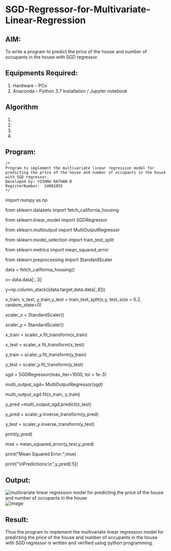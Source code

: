 # SGD-Regressor-for-Multivariate-Linear-Regression

## AIM:
To write a program to predict the price of the house and number of occupants in the house with SGD regressor.

## Equipments Required:
1. Hardware – PCs
2. Anaconda – Python 3.7 Installation / Jupyter notebook

## Algorithm
1. 
2. 
3. 
4. 

## Program:
```
/*
Program to implement the multivariate linear regression model for predicting the price of the house and number of occupants in the house with SGD regressor.
Developed by: VISHNU RATHAN B
RegisterNumber:  24001855
*/
```
 import numpy as np
 
 from sklearn.datasets import fetch_california_housing
 
 from sklearn.linear_model import SGDRegressor

 from sklearn.multioutput import MultiOutputRegressor

 from sklearn.model_selection import train_test_split
 
 from sklearn.metrics import mean_squared_error
 
 from sklearn.preprocessing import StandardScaler
 
 data = fetch_california_housing()
 
 x= data.data[:,:3]
 
 y=np.column_stack((data.target,data.data[:,6]))
 
 x_train, x_test, y_train,y_test = train_test_split(x,y, test_size = 0.2, random_state=0)
 
 scaler_x = StandardScaler()
 
 scaler_y = StandardScaler()
 
 x_train = scaler_x.fit_transform(x_train)
 
 x_test = scaler_x.fit_transform(x_test)
 
 y_train = scaler_y.fit_transform(y_train)
 
 y_test = scaler_y.fit_transform(y_test)
 
 sgd = SGDRegressor(max_iter=1000, tol = 1e-3)
 
 multi_output_sgd= MultiOutputRegressor(sgd)
 
 multi_output_sgd.fit(x_train, y_train)
 
 y_pred =multi_output_sgd.predict(x_test)
 
 y_pred = scaler_y.inverse_transform(y_pred)
 
 y_test = scaler_y.inverse_transform(y_test)
 
 print(y_pred)
 
 mse = mean_squared_error(y_test,y_pred)
 
 print("Mean Squared Error:",mse)
 
 print("\nPredictions:\n",y_pred[:5])

## Output:
![multivariate linear regression model for predicting the price of the house and number of occupants in the house](sam.png)
![image](https://github.com/user-attachments/assets/3003972d-041d-40e7-9597-c75d2db1a8b1)



## Result:
Thus the program to implement the multivariate linear regression model for predicting the price of the house and number of occupants in the house with SGD regressor is written and verified using python programming.
